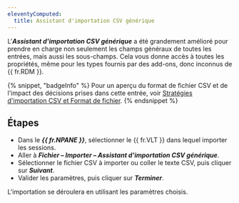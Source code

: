```yaml
---
eleventyComputed:
  title: Assistant d'importation CSV générique
---
```

L'***Assistant d'importation CSV générique*** a été grandement amélioré pour prendre en charge non seulement les champs généraux de toutes les entrées, mais aussi les sous-champs. Cela vous donne accès à toutes les propriétés, même pour les types fournis par des add-ons, donc inconnus de {{ fr.RDM }}.

{% snippet, "badgeInfo" %}
Pour un aperçu du format de fichier CSV et de l'impact des décisions prises dans cette entrée, voir [Stratégies d'importation CSV et Format de fichier](/rdm/windows/commands/file/import/generic-csv-wizard/strategies-file-format/).
{% endsnippet %}

## Étapes

- Dans le ***{{ fr.NPANE }}***, sélectionner le {{ fr.VLT }} dans lequel importer les sessions.
- Aller à ***Fichier – Importer – Assistant d'importation CSV générique***.
- Sélectionner le fichier CSV à importer ou coller le texte CSV, puis cliquer sur ***Suivant***.
- Valider les paramètres, puis cliquer sur ***Terminer***.

L'importation se déroulera en utilisant les paramètres choisis.
